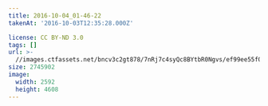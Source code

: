 ```yaml
---
title: 2016-10-04_01-46-22
takenAt: '2016-10-03T12:35:28.000Z'

license: CC BY-ND 3.0
tags: []
url: >-
  //images.ctfassets.net/bncv3c2gt878/7nRj7c4syQc8BYtbR0Ngvs/ef99ee55f0111a97c44a827e10db944d/2016-10-04_01-46-22_29481083554_o
size: 2745902
image:
  width: 2592
  height: 4608
---
```

